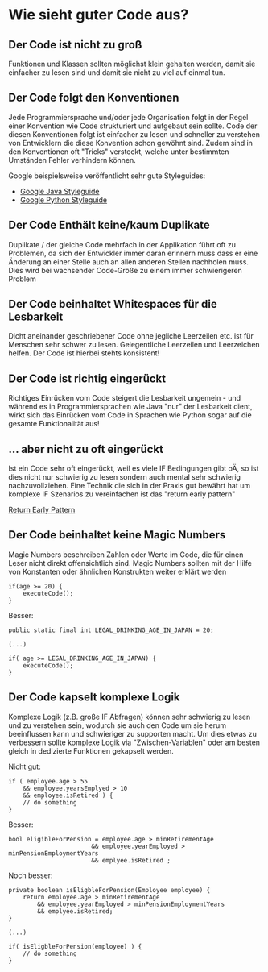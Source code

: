 # Wie sieht guter Code aus?

## Der Code ist nicht zu groß
Funktionen und Klassen sollten möglichst klein gehalten werden, damit sie einfacher zu lesen sind und damit sie nicht zu viel auf einmal tun.

## Der Code folgt den Konventionen
Jede Programmiersprache und/oder jede Organisation folgt in der Regel einer Konvention wie Code strukturiert und aufgebaut sein sollte. Code der diesen Konventionen folgt ist einfacher zu lesen und schneller zu verstehen von Entwicklern die diese Konvention schon gewöhnt sind.
Zudem sind in den Konventionen oft "Tricks" versteckt, welche unter bestimmten Umständen Fehler verhindern können.

Google beispielsweise veröffentlicht sehr gute Styleguides:

* [Google Java Styleguide](https://google.github.io/styleguide/javaguide.html)
* [Google Python Styleguide](https://google.github.io/styleguide/pyguide.html)

## Der Code Enthält keine/kaum Duplikate
Duplikate / der gleiche Code mehrfach in der Applikation führt oft zu Problemen, da sich der Entwickler immer daran erinnern muss dass er eine Änderung an einer Stelle auch an allen anderen Stellen nachholen muss. Dies wird bei wachsender Code-Größe zu einem immer schwierigeren Problem

## Der Code beinhaltet Whitespaces für die Lesbarkeit
Dicht aneinander geschriebener Code ohne jegliche Leerzeilen etc. ist für Menschen sehr schwer zu lesen. Gelegentliche Leerzeilen und Leerzeichen helfen. Der Code ist hierbei stehts konsistent!

## Der Code ist richtig eingerückt
Richtiges Einrücken vom Code steigert die Lesbarkeit ungemein - und während es in Programmiersprachen wie Java "nur" der Lesbarkeit dient, wirkt sich das Einrücken vom Code in Sprachen wie Python sogar auf die gesamte Funktionalität aus!

## ... aber nicht zu oft eingerückt
Ist ein Code sehr oft eingerückt, weil es viele IF Bedingungen gibt oÄ, so ist dies nicht nur schwierig zu lesen sondern auch mental sehr schwierig nachzuvollziehen.
Eine Technik die sich in der Praxis gut bewährt hat um komplexe IF Szenarios zu vereinfachen ist das "return early pattern"

[Return Early Pattern](return-early.md)

## Der Code beinhaltet keine Magic Numbers
Magic Numbers beschreiben Zahlen oder Werte im Code, die für einen Leser nicht direkt offensichtlich sind. Magic Numbers sollten mit der Hilfe von Konstanten oder ähnlichen Konstrukten weiter erklärt werden
```
if(age >= 20) {
    executeCode();
}
```
Besser:
```
public static final int LEGAL_DRINKING_AGE_IN_JAPAN = 20;

(...)

if( age >= LEGAL_DRINKING_AGE_IN_JAPAN) {
    executeCode();
}
```

## Der Code kapselt komplexe Logik
Komplexe Logik (z.B. große IF Abfragen) können sehr schwierig zu lesen und zu verstehen sein, wodurch sie auch den Code um sie herum beeinflussen kann und schwieriger zu supporten macht.
Um dies etwas zu verbessern sollte komplexe Logik via "Zwischen-Variablen" oder am besten gleich in dedizierte Funktionen gekapselt werden.

Nicht gut:

```
if ( employee.age > 55 
    && employee.yearsEmplyed > 10
    && employee.isRetired ) {
    // do something 
}
```
Besser:

```
bool eligibleForPension = employee.age > minRetirementAge
                       && employee.yearEmployed > minPensionEmploymentYears
                       && emplyee.isRetired ; 
```
Noch besser: 
```
private boolean isEligbleForPension(Employee employee) {
    return employee.age > minRetirementAge
        && employee.yearEmployed > minPensionEmploymentYears
        && emplyee.isRetired;
} 

(...)

if( isEligbleForPension(employee) ) {
    // do something 
}
```